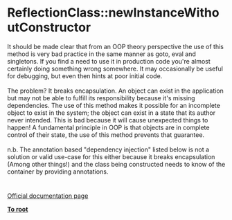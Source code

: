 # ReflectionClass::newInstanceWithoutConstructor



It should be made clear that from an OOP theory perspective the use of this method is very bad practice in the same manner as goto, eval and singletons. If you find a need to use it in production code you&apos;re almost certainly doing something wrong somewhere. It may occasionally be useful for debugging, but even then hints at poor initial code.<br><br>The problem? It breaks encapsulation. An object can exist in the application but may not be able to fulfill its responsibility because it&apos;s missing dependencies. The use of this method makes it possible for an incomplete object to exist in the system; the object can exist in a state that its author never intended. This is bad because it will cause unexpected things to happen! A fundamental principle in OOP is that objects are in complete control of their state, the use of this method prevents that guarantee. <br><br>n.b. The annotation based "dependency injection" listed below is not a solution or valid use-case for this either because it breaks encapsulation (Among other things!) and the class being constructed needs to know of the container by providing annotations.  

#

[Official documentation page](https://www.php.net/manual/en/reflectionclass.newinstancewithoutconstructor.php)

**[To root](/README.md)**